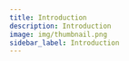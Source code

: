```yaml
---
title: Introduction
description: Introduction
image: img/thumbnail.png
sidebar_label: Introduction
---
```

